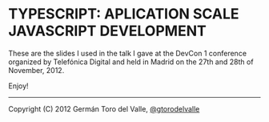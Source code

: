 # TYPESCRIPT: APLICATION SCALE JAVASCRIPT DEVELOPMENT

These are the slides I used in the talk I gave at the DevCon 1 conference organized by Telefónica Digital and held in Madrid on the 27th and 28th of November, 2012.

Enjoy!

________________________________________________

Copyright (C) 2012 Germán Toro del Valle, <a href="https://twitter.com/gtorodelvalle" target="_blank">@gtorodelvalle</a>

